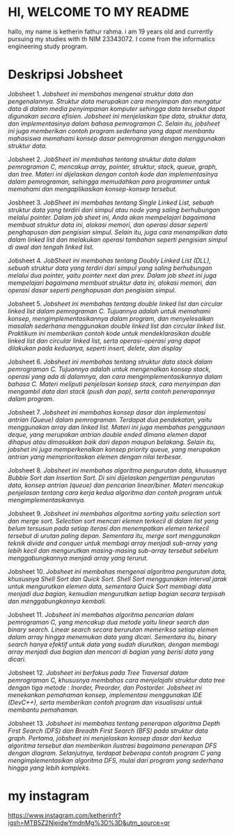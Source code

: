  # HI, WELCOME TO MY README 

 hallo, my name is ketherin fathur rahma. i am 19 years old and currently pursuing my studies with th NIM 23343072. I come from the informatics engineering study program. 


 # Deskripsi Jobsheet
Jobsheet 1. _Jobsheet ini membahas mengenai struktur data dan pengenalannya. Struktur data merupakan cara menyimpan dan mengatur data di dalam media penyimpanan komputer sehingga data tersebut dapat digunakan secara efisien. Jobsheet ini menjelaskan tipe data, struktur data, dan implementasinya dalam bahasa pemrograman C. Selain itu, jobsheet ini juga memberikan contoh program sederhana yang dapat membantu mahasiswa memahami konsep dasar pemrograman dengan menggunakan struktur data._

Jobsheet 2. _JobSheet ini membahas tentang struktur data dalam pemrograman C, mencakup array, pointer, struktur, stack, queue, graph, dan tree. Materi ini dijelaskan dengan contoh kode dan implementasinya dalam pemrograman, sehingga memudahkan para programmer untuk memahami dan mengaplikasikan konsep-konsep tersebut._

Josbheet 3. _JobSheet ini membahas tentang Single Linked List, sebuah struktur data yang terdiri dari simpul atau node yang saling berhubungan melalui pointer. Dalam job sheet ini, Anda akan mempelajari bagaimana membuat struktur data ini, alokasi memori, dan operasi dasar seperti penghapusan dan pengisian simpul. Selain itu, juga cara menampilkan data dalam linked list dan melakukan operasi tambahan seperti pengisian simpul di awal dan tengah linked list._

Jobsheet 4. _JobSheet ini membahas tentang Doubly Linked List (DLL), sebuah struktur data yang terdiri dari simpul yang saling berhubungan melalui dua pointer, yaitu pointer next dan prev. Dalam job sheet ini juga mempelajari bagaimana membuat struktur data ini, alokasi memori, dan operasi dasar seperti penghapusan dan pengisian simpul._

Jobsheet 5. _Jobsheet ini membahas tentang double linked list dan circular linked list dalam pemrograman C. Tujuannya adalah untuk memahami konsep, mengimplementasikannya dalam program, dan menyelesaikan masalah sederhana menggunakan double linked list dan circular linked list. Praktikum ini memberikan contoh kode untuk mendeklarasikan double linked list dan circular linked list, serta operasi-operasi yang dapat dilakukan pada keduanya, seperti insert, delete, dan display_

Jobsheet 6. _Jobsheet ini membahas tentang struktur data stack dalam pemrograman C. Tujuannya adalah untuk mengenalkan konsep stack, operasi yang ada di dalamnya, dan cara mengimplementasikannya dalam bahasa C. Materi meliputi penjelasan konsep stack, cara menyimpan dan mengambil data dari stack (push dan pop), serta contoh penerapannya dalam program._

Jobsheet 7. _Jobsheet ini membahas konsep dasar dan implementasi antrian (Queue) dalam pemrograman. Terdapat dua pendekatan, yaitu menggunakan array dan linked list. Materi ini juga membahas penggunaan deque, yang merupakan antrian double ended dimana elemen dapat dihapus atau dimasukkan baik dari depan maupun belakang. Selain itu, jobshet ini juga memperkenalkan konsep priority queue, yang merupakan antrian yang memprioritaskan elemen dengan nilai terbesar._

Jobsheet 8. _Jobsheet ini membahas algoritma pengurutan data, khususnya Bubble Sort dan Insertion Sort. Di sini dijelaskan pengertian pengurutan data, konsep antrian (queue) dan pencarian linear/biner. Materi mencakup penjelasan tentang cara kerja kedua algoritma dan contoh program untuk mengimplementasikannya._

Jobsheet 9. _Jobsheet ini membahas algoritma sorting yaitu selection sort dan merge sort. Selection sort mencari elemen terkecil di dalam list yang belum tersusun pada setiap iterasi dan menempatkan elemen terkecil tersebut di urutan paling depan. Sementara itu, merge sort menggunakan teknik divide and conquer untuk membagi array menjadi sub-array yang lebih kecil dan mengurutkan masing-masing sub-array tersebut sebelum menggabungkannya menjadi array yang terurut._

Jobsheet 10. _Jobsheet ini membahas mengenai algoritma pengurutan data, khususnya Shell Sort dan Quick Sort. Shell Sort menggunakan interval jarak untuk mengurutkan elemen data, sementara Quick Sort membagi data menjadi dua bagian, kemudian mengurutkan setiap bagian secara terpisah dan menggabungkannya kembali._

Jobsheet 11. _Jobsheet ini membahas algoritma pencarian dalam pemrograman C, yang mencakup dua metode yaitu linear search dan binary search. Linear search secara berurutan memeriksa setiap elemen dalam array hingga menemukan data yang dicari. Sementara itu, binary search hanya efektif untuk data yang sudah diurutkan, dengan membagi array menjadi dua bagian dan mencari di bagian yang berisi data yang dicari._

Jobsheet 12. _Jobsheet ini berfokus pada Tree Traversal dalam pemrograman C, khususnya membahas cara menjelajahi struktur data tree dengan tiga metode : Inorder, Preorder, dan Postorder. Jobsheet ini menekankan pemahaman konsep, implementasi menggunakan IDE (DevC++), serta memberikan contoh program dan visualisasi untuk membantu pemahaman._

Jobsheet 13. _Jobsheet ini membahas tentang penerapan algoritma Depth First Search (DFS) dan Breadth First Search (BFS) pada struktur data graph. Pertama, jobsheet ini menjelaskan konsep dasar dari kedua algoritma tersebut dan memberikan ilustrasi bagaimana penerapan DFS dengan diagram. Selanjutnya, terdapat beberapa contoh program C yang mengimplementasikan algoritma DFS, mulai dari program yang sederhana hingga yang lebih kompleks._

# my instagram
https://www.instagram.com/ketherinfr?igsh=MTB5Z2NjejdwYmdnMg%3D%3D&utm_source=qr
